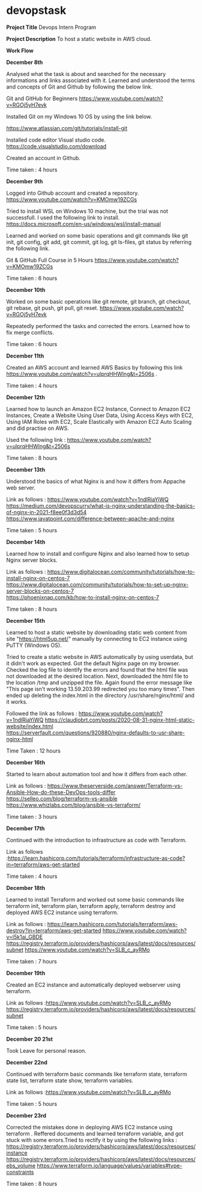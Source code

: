 # devopstask

**Project Title**
Devops Intern Program

**Project Description**
To host a static website in AWS cloud.

**Work Flow**

**December 8th**

Analysed what the task is about and searched for the necessary informations and links associated with it.
Learned and understood the terms and concepts of Git and Github by following the below link.

Git and GitHub for Beginners
https://www.youtube.com/watch?v=RGOj5yH7evk

Installed Git on my Windows 10 OS by using the link below.

https://www.atlassian.com/git/tutorials/install-git

 Installed code editor Visual studio code.
 https://code.visualstudio.com/download
 
Created an account in Github.

Time taken : 4 hours

**December 9th**

 Logged into Github account and created a repository. 
 https://www.youtube.com/watch?v=KMOmw19ZCGs

Tried to install WSL on Windows 10 machine, but the trial was not successfull.
I used the following link to install.
https://docs.microsoft.com/en-us/windows/wsl/install-manual

Learned and worked on some basic operations and git commands like git init, git config, git add, git commit, git log, git ls-files, git status by referring the following link.

Git & GitHub Full Course in 5 Hours
https://www.youtube.com/watch?v=KMOmw19ZCGs

Time taken : 6 hours

**December 10th**

Worked on some basic operations like git remote, git branch, git checkout, git rebase, git push, git pull, git reset.
https://www.youtube.com/watch?v=RGOj5yH7evk

Repeatedly performed the tasks and corrected the errors.
Learned how to fix merge conflicts.

Time taken : 6 hours

**December 11th**

Created an AWS account and learned AWS Basics by following this link https://www.youtube.com/watch?v=ulprqHHWlng&t=2506s .

Time taken : 4 hours

**December 12th**

Learned how to launch an Amazon EC2 Instance, Connect to Amazon EC2 Instances, Create a Website Using User Data, Using Access Keys with EC2, Using IAM Roles with EC2, Scale Elastically with Amazon EC2 Auto Scaling and did practise on AWS.

Used the following link : https://www.youtube.com/watch?v=ulprqHHWlng&t=2506s

Time taken : 8 hours

**December 13th**

Understood the basics of what Nginx is and how it differs from Appache web server.

Link as follows : https://www.youtube.com/watch?v=1ndlRiaYiWQ
                  https://medium.com/devopscurry/what-is-nginx-understanding-the-basics-of-nginx-in-2021-f8ee0f3d3d54                  
                  https://www.javatpoint.com/difference-between-apache-and-nginx
                  
Time taken : 5 hours

**December 14th**

Learned how to install and configure Nginx and also learned how to setup Nginx server blocks.

Link as follows : https://www.digitalocean.com/community/tutorials/how-to-install-nginx-on-centos-7
                  https://www.digitalocean.com/community/tutorials/how-to-set-up-nginx-server-blocks-on-centos-7                  
                  https://phoenixnap.com/kb/how-to-install-nginx-on-centos-7

Time taken : 8 hours

**December 15th**

Learned to host a static website by downloading static web content from site "https://html5up.net/" manually by connecting to EC2 instance using PuTTY (Windows OS).

Tried to create a static website in AWS automatically by using userdata, but it didn't work as expected. Got the default Nginx page on my browser.
Checked the log file to identify the errors and found that the html file was not downloaded at the desired location. Next, downloaded the html file to the location /tmp and unzipped the file. Again found the error message like "This page isn’t working 13.59.203.99 redirected you too many times". Then ended up deleting the index.html in the directory /usr/share/nginx/html/ and it works.


Followed the link as follows : https://www.youtube.com/watch?v=1ndlRiaYiWQ
                               https://claudiobrt.com/posts/2020-08-31-nginx-html-static-website/index.html                               
                               https://serverfault.com/questions/920880/nginx-defaults-to-usr-share-nginx-html
                               
Time Taken : 12 hours

**December 16th**

Started to learn about automation tool and how it differs from each other.

Link as follows : https://www.theserverside.com/answer/Terraform-vs-Ansible-How-do-these-DevOps-tools-differ
                  https://selleo.com/blog/terraform-vs-ansible
                  https://www.whizlabs.com/blog/ansible-vs-terraform/

Time taken : 3 hours

**December 17th**

Continued with the introduction to infrastructure as code with Terraform.

Link as follows :https://learn.hashicorp.com/tutorials/terraform/infrastructure-as-code?in=terraform/aws-get-started

Time taken : 4 hours

**December 18th**

Learned to install Terraform and worked out some basic commands like terraform init, terraform plan, terraform apply, terraform destroy and deployed AWS EC2 instance using terraform.

Link as follows : https://learn.hashicorp.com/tutorials/terraform/aws-destroy?in=terraform/aws-get-started 
                  https://www.youtube.com/watch?v=l5k1ai_GBDE 
                  https://registry.terraform.io/providers/hashicorp/aws/latest/docs/resources/subnet
                  https://www.youtube.com/watch?v=SLB_c_ayRMo

Time taken : 7 hours

**December 19th**

Created an EC2 instance and automatically deployed webserver using terraform.

Link as follows :https://www.youtube.com/watch?v=SLB_c_ayRMo https://registry.terraform.io/providers/hashicorp/aws/latest/docs/resources/subnet

Time taken : 5 hours

**December 20 21st**

Took Leave for personal reason.

**December 22nd**

Continued with terraform basic commands like terraform state, terraform state list, terraform state show, terraform variables.

Link as follows :https://www.youtube.com/watch?v=SLB_c_ayRMo

Time taken : 5 hours

**December 23rd**

Corrected the mistakes done in deploying AWS EC2 instance using terraform . Reffered documents and learned terraform variable, and got stuck with some errors.Tried to rectify it by using the following links : https://registry.terraform.io/providers/hashicorp/aws/latest/docs/resources/instance
                            https://registry.terraform.io/providers/hashicorp/aws/latest/docs/resources/ebs_volume
                            https://www.terraform.io/language/values/variables#type-constraints

 Time taken : 8 hours                           





